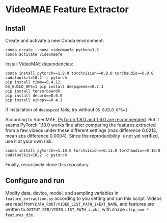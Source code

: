 # VideoMAE Feature Extractor

## Install

Create and activate a new Conda environment:

```
conda create --name videomaefe python=3.8
conda activate videomaefe
```

Install VideoMAE dependencies:

```
conda install pytorch==1.8.0 torchvision==0.9.0 torchaudio==0.8.0 cudatoolkit=10.2 -c pytorch
pip install timm==0.4.12
DS_BUILD_OPS=1 pip install deepspeed==0.7.3
pip install tensorboardX
pip install decord==0.6.0
pip install einops==0.4.1
```

If installation of `deepspeed` fails, try without `DS_BUILD_OPS=1`.

According to VideoMAE, [PyTorch 1.8.0 and 1.6.0 are recommended](https://github.com/MCG-NJU/VideoMAE/blob/main/INSTALL.md). But it seems PyTorch 1.10.0 works fine after comparing the features extracted from a few videos under these different settings (max difference 0.0213, mean abs difference 0.0004). Since the reproducibility is not yet verified, use it at your own risk:

```
conda install pytorch==1.10.0 torchvision==0.11.0 torchaudio==0.10.0 cudatoolkit=10.2 -c pytorch
```

Finally, recursively clone this repository.

## Configure and run

Modify data, device, model, and sampling variables in `feature_extraction.py` according to you setting and run this script. Videos are read from `DATA_ROOT/VIDEO_LIST_PATH_i+EXT_NAME`, and features are written to `OUTPUT_DIR/VIDEO_LIST_PATH_i.pkl`, with shape `clip_num * features_dim`.
